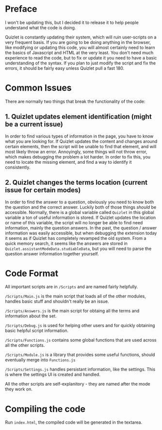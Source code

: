 # Preface
I won't be updating this, but I decided it to release it to help people understand what the code is doing.

Quizlet is constantly updating their system, which will ruin user-scripts on a very frequent basis. If you are going to be doing anything in the browser, like modifying or updating this code, you will almost certainly need to learn the basics of Javascript and HTML at the very least. You don't need much experience to read the code, but to fix or update it you need to have a basic understanding of the syntax. If you plan to just modify the script and fix the errors, it should be fairly easy unless Quizlet pull a fast 180.

# Common Issues

There are normally two things that break the functionality of the code:

## 1. Quizlet updates element identification (might be a current issue)

In order to find various types of information in the page, you have to know what you are looking for. If Quizlet updates the content and changes around certain elements, then the script will be unable to find that element, and will most likely throw an error. Annoyingly, some things will not throw error, which makes debugging the problem a lot harder. In order to fix this, you need to locate the missing element, and find a way to identify it consistently.

## 2. Quizlet changes the terms location (current issue for certain modes)
In order to find the answer to a question, obviously you need to know both the question and the correct answer. Luckily both of those things *should* be accessible. Normally, there is a global variable called `Quizlet` in this global variable a ton of useful information is stored. If Quizlet updates the location or name of this variable, the script will no longer be able to find need information, mainly the question answers. In the past, the question / answer information was easily accessible, but when debugging the extension today it seems as if Quizlet has completely revamped the old system. From a quick memory search, it seems like the answers are stored in `Quizlet.assistantModeData.studiableData`, but you will need to parse the question answer information together yourself.


# Code Format
All important scripts are in `/Scripts` and are named fairly helpfully. 

`/Scripts/Main.js` is the main script that loads all of the other modules, handles basic stuff and shouldn't really be an issue.

`/Scripts/Answers.js` is the main script for obtaing all the terms and information about the set. 

`/Scripts/Debug.js` is used for helping other users and for quickly obtaining basic helpful script information.

`/Scripts/Functions.js` contains some global functions that are used across all the other scripts.

`/Scripts/Module.js` is a library that provides some useful functions, should eventually merge into `Functions.js`

`/Scripts/Settings.js` handles persistant information, like the settings. This is where the settings UI is created and handled.

All the other scripts are self-explanitory - they are named after the mode they work on.


# Compiling the code
Run `index.html`, the compiled code will be generated in the textarea.
